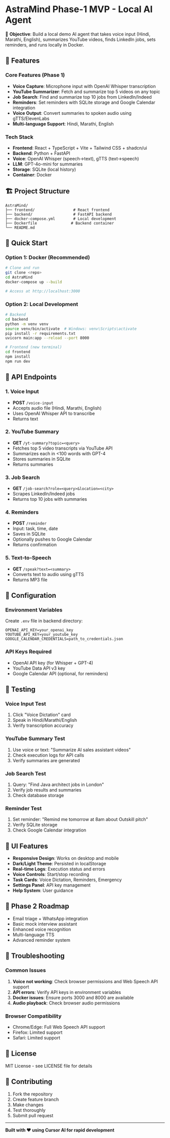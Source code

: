 # AstraMind Phase-1 MVP - Local AI Agent

🎯 **Objective**: Build a local demo AI agent that takes voice input (Hindi, Marathi, English), summarizes YouTube videos, finds LinkedIn jobs, sets reminders, and runs locally in Docker.

## 🚀 Features

### Core Features (Phase 1)
- **Voice Capture**: Microphone input with OpenAI Whisper transcription
- **YouTube Summarizer**: Fetch and summarize top 5 videos on any topic
- **Job Search**: Find and summarize top 10 jobs from LinkedIn/Indeed
- **Reminders**: Set reminders with SQLite storage and Google Calendar integration
- **Voice Output**: Convert summaries to spoken audio using gTTS/ElevenLabs
- **Multi-language Support**: Hindi, Marathi, English

### Tech Stack
- **Frontend**: React + TypeScript + Vite + Tailwind CSS + shadcn/ui
- **Backend**: Python + FastAPI
- **Voice**: OpenAI Whisper (speech→text), gTTS (text→speech)
- **LLM**: GPT-4o-mini for summaries
- **Storage**: SQLite (local history)
- **Container**: Docker

## 🏗️ Project Structure

```
AstraMind/
├── frontend/                 # React frontend
├── backend/                  # FastAPI backend
├── docker-compose.yml        # Local development
├── Dockerfile               # Backend container
└── README.md
```

## 🚀 Quick Start

### Option 1: Docker (Recommended)
```bash
# Clone and run
git clone <repo>
cd AstraMind
docker-compose up --build

# Access at http://localhost:3000
```

### Option 2: Local Development
```bash
# Backend
cd backend
python -m venv venv
source venv/bin/activate  # Windows: venv\Scripts\activate
pip install -r requirements.txt
uvicorn main:app --reload --port 8000

# Frontend (new terminal)
cd frontend
npm install
npm run dev
```

## 📡 API Endpoints

### 1. Voice Input
- **POST** `/voice-input`
- Accepts audio file (Hindi, Marathi, English)
- Uses OpenAI Whisper API to transcribe
- Returns text

### 2. YouTube Summary
- **GET** `/yt-summary?topic=<query>`
- Fetches top 5 video transcripts via YouTube API
- Summarizes each in <100 words with GPT-4
- Stores summaries in SQLite
- Returns summaries

### 3. Job Search
- **GET** `/job-search?role=<query>&location=<city>`
- Scrapes LinkedIn/Indeed jobs
- Returns top 10 jobs with summaries

### 4. Reminders
- **POST** `/reminder`
- Input: task, time, date
- Saves in SQLite
- Optionally pushes to Google Calendar
- Returns confirmation

### 5. Text-to-Speech
- **GET** `/speak?text=<summary>`
- Converts text to audio using gTTS
- Returns MP3 file

## 🔧 Configuration

### Environment Variables
Create `.env` file in backend directory:
```env
OPENAI_API_KEY=your_openai_key
YOUTUBE_API_KEY=your_youtube_key
GOOGLE_CALENDAR_CREDENTIALS=path_to_credentials.json
```

### API Keys Required
- OpenAI API key (for Whisper + GPT-4)
- YouTube Data API v3 key
- Google Calendar API (optional, for reminders)

## 🧪 Testing

### Voice Input Test
1. Click "Voice Dictation" card
2. Speak in Hindi/Marathi/English
3. Verify transcription accuracy

### YouTube Summary Test
1. Use voice or text: "Summarize AI sales assistant videos"
2. Check execution logs for API calls
3. Verify summaries are generated

### Job Search Test
1. Query: "Find Java architect jobs in London"
2. Verify job results and summaries
3. Check database storage

### Reminder Test
1. Set reminder: "Remind me tomorrow at 8am about Outskill pitch"
2. Verify SQLite storage
3. Check Google Calendar integration

## 📱 UI Features

- **Responsive Design**: Works on desktop and mobile
- **Dark/Light Theme**: Persisted in localStorage
- **Real-time Logs**: Execution status and errors
- **Voice Controls**: Start/stop recording
- **Task Cards**: Voice Dictation, Reminders, Emergency
- **Settings Panel**: API key management
- **Help System**: User guidance

## 🔮 Phase 2 Roadmap

- Email triage + WhatsApp integration
- Basic mock interview assistant
- Enhanced voice recognition
- Multi-language TTS
- Advanced reminder system

## 🐛 Troubleshooting

### Common Issues
1. **Voice not working**: Check browser permissions and Web Speech API support
2. **API errors**: Verify API keys in environment variables
3. **Docker issues**: Ensure ports 3000 and 8000 are available
4. **Audio playback**: Check browser audio permissions

### Browser Compatibility
- Chrome/Edge: Full Web Speech API support
- Firefox: Limited support
- Safari: Limited support

## 📄 License

MIT License - see LICENSE file for details

## 🤝 Contributing

1. Fork the repository
2. Create feature branch
3. Make changes
4. Test thoroughly
5. Submit pull request

---

**Built with ❤️ using Cursor AI for rapid development**
